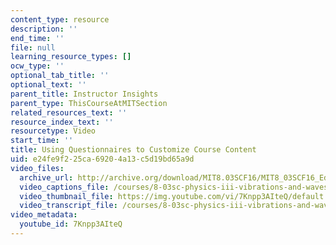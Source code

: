 ```yaml
---
content_type: resource
description: ''
end_time: ''
file: null
learning_resource_types: []
ocw_type: ''
optional_tab_title: ''
optional_text: ''
parent_title: Instructor Insights
parent_type: ThisCourseAtMITSection
related_resources_text: ''
resource_index_text: ''
resourcetype: Video
start_time: ''
title: Using Questionnaires to Customize Course Content
uid: e24fe9f2-25ca-6920-4a13-c5d19bd65a9d
video_files:
  archive_url: http://archive.org/download/MIT8.03SCF16/MIT8_03SCF16_Educator08_Questionnaires_300k.mp4
  video_captions_file: /courses/8-03sc-physics-iii-vibrations-and-waves-fall-2016/98134762160e52228b24db10a86e4e12_7Knpp3AIteQ.vtt
  video_thumbnail_file: https://img.youtube.com/vi/7Knpp3AIteQ/default.jpg
  video_transcript_file: /courses/8-03sc-physics-iii-vibrations-and-waves-fall-2016/eb866fdc7a4625cd10ed9bee8ebde45c_7Knpp3AIteQ.pdf
video_metadata:
  youtube_id: 7Knpp3AIteQ
---
```

